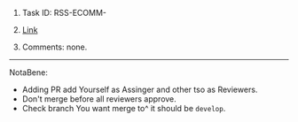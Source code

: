 1. Task ID: RSS-ECOMM-

2. [Link](https://github.com/rolling-scopes-school/tasks/tree/master/tasks/eCommerce-Application)

3. Comments: none.

---

NotaBene:

- Adding PR add Yourself as Assinger and other tso as Reviewers.
- Don't merge before all reviewers approve.
- Check branch You want merge to^ it should be `develop`.